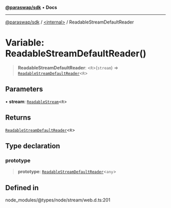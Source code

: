 [**@paraswap/sdk**](../../README.md) • **Docs**

***

[@paraswap/sdk](../../globals.md) / [\<internal\>](../README.md) / ReadableStreamDefaultReader

# Variable: ReadableStreamDefaultReader()

> **ReadableStreamDefaultReader**: \<`R`\>(`stream`) => [`ReadableStreamDefaultReader`](../interfaces/ReadableStreamDefaultReader.md)\<`R`\>

## Parameters

• **stream**: [`ReadableStream`](../interfaces/ReadableStream.md)\<`R`\>

## Returns

[`ReadableStreamDefaultReader`](../interfaces/ReadableStreamDefaultReader.md)\<`R`\>

## Type declaration

### prototype

> **prototype**: [`ReadableStreamDefaultReader`](../interfaces/ReadableStreamDefaultReader.md)\<`any`\>

## Defined in

node\_modules/@types/node/stream/web.d.ts:201
